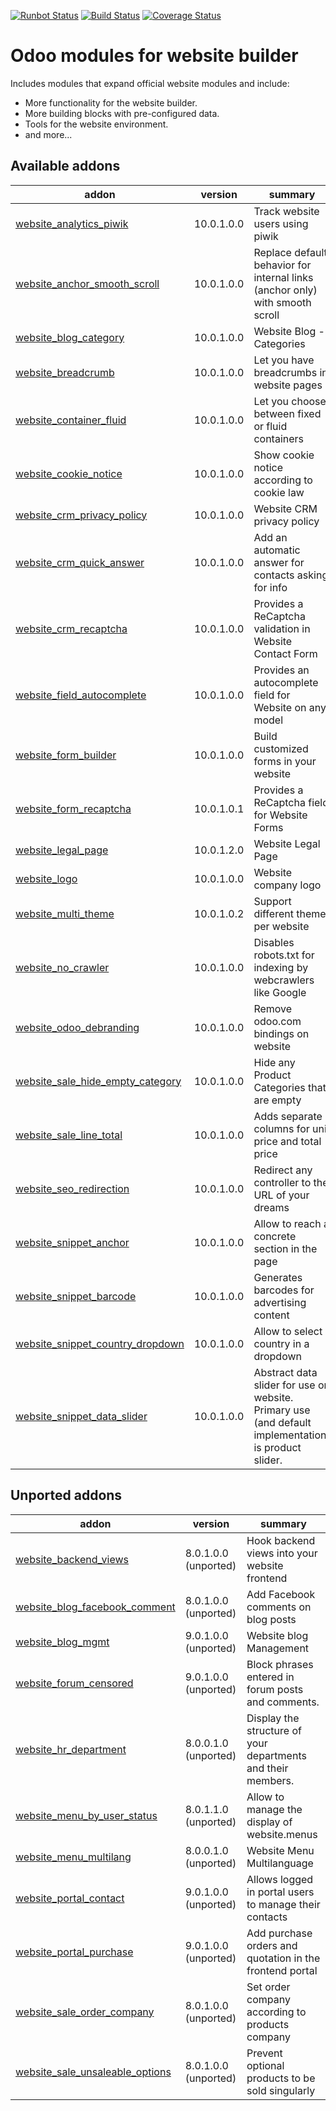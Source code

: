 [![Runbot Status](https://runbot.odoo-community.org/runbot/badge/flat/186/10.0.svg)](https://runbot.odoo-community.org/runbot/repo/github-com-oca-website-186)
[![Build Status](https://travis-ci.org/OCA/website.svg?branch=10.0)](https://travis-ci.org/OCA/website)
[![Coverage Status](https://codecov.io/gh/OCA/website/branch/10.0/graph/badge.svg)](https://codecov.io/gh/OCA/website)

Odoo modules for website builder
================================

Includes modules that expand official website modules and include:

* More functionality for the website builder.
* More building blocks with pre-configured data.
* Tools for the website environment.
* and more...

[//]: # (addons)

Available addons
----------------
addon | version | summary
--- | --- | ---
[website_analytics_piwik](website_analytics_piwik/) | 10.0.1.0.0 | Track website users using piwik
[website_anchor_smooth_scroll](website_anchor_smooth_scroll/) | 10.0.1.0.0 | Replace default behavior for internal links (anchor only) with smooth scroll
[website_blog_category](website_blog_category/) | 10.0.1.0.0 | Website Blog - Categories
[website_breadcrumb](website_breadcrumb/) | 10.0.1.0.0 | Let you have breadcrumbs in website pages
[website_container_fluid](website_container_fluid/) | 10.0.1.0.0 | Let you choose between fixed or fluid containers
[website_cookie_notice](website_cookie_notice/) | 10.0.1.0.0 | Show cookie notice according to cookie law
[website_crm_privacy_policy](website_crm_privacy_policy/) | 10.0.1.0.0 | Website CRM privacy policy
[website_crm_quick_answer](website_crm_quick_answer/) | 10.0.1.0.0 | Add an automatic answer for contacts asking for info
[website_crm_recaptcha](website_crm_recaptcha/) | 10.0.1.0.0 | Provides a ReCaptcha validation in Website Contact Form
[website_field_autocomplete](website_field_autocomplete/) | 10.0.1.0.0 | Provides an autocomplete field for Website on any model
[website_form_builder](website_form_builder/) | 10.0.1.0.0 | Build customized forms in your website
[website_form_recaptcha](website_form_recaptcha/) | 10.0.1.0.1 | Provides a ReCaptcha field for Website Forms
[website_legal_page](website_legal_page/) | 10.0.1.2.0 | Website Legal Page
[website_logo](website_logo/) | 10.0.1.0.0 | Website company logo
[website_multi_theme](website_multi_theme/) | 10.0.1.0.2 | Support different theme per website
[website_no_crawler](website_no_crawler/) | 10.0.1.0.0 | Disables robots.txt for indexing by webcrawlers like Google
[website_odoo_debranding](website_odoo_debranding/) | 10.0.1.0.0 | Remove odoo.com bindings on website
[website_sale_hide_empty_category](website_sale_hide_empty_category/) | 10.0.1.0.0 | Hide any Product Categories that are empty
[website_sale_line_total](website_sale_line_total/) | 10.0.1.0.0 | Adds separate columns for unit price and total price
[website_seo_redirection](website_seo_redirection/) | 10.0.1.0.0 | Redirect any controller to the URL of your dreams
[website_snippet_anchor](website_snippet_anchor/) | 10.0.1.0.0 | Allow to reach a concrete section in the page
[website_snippet_barcode](website_snippet_barcode/) | 10.0.1.0.0 | Generates barcodes for advertising content
[website_snippet_country_dropdown](website_snippet_country_dropdown/) | 10.0.1.0.0 | Allow to select country in a dropdown
[website_snippet_data_slider](website_snippet_data_slider/) | 10.0.1.0.0 | Abstract data slider for use on website. Primary use (and default implementation) is product slider.


Unported addons
---------------
addon | version | summary
--- | --- | ---
[website_backend_views](website_backend_views/) | 8.0.1.0.0 (unported) | Hook backend views into your website frontend
[website_blog_facebook_comment](website_blog_facebook_comment/) | 8.0.1.0.0 (unported) | Add Facebook comments on blog posts
[website_blog_mgmt](website_blog_mgmt/) | 9.0.1.0.0 (unported) | Website blog Management
[website_forum_censored](website_forum_censored/) | 9.0.1.0.0 (unported) | Block phrases entered in forum posts and comments.
[website_hr_department](website_hr_department/) | 8.0.0.1.0 (unported) | Display the structure of your departments and their members.
[website_menu_by_user_status](website_menu_by_user_status/) | 8.0.1.1.0 (unported) | Allow to manage the display of website.menus
[website_menu_multilang](website_menu_multilang/) | 8.0.0.1.0 (unported) | Website Menu Multilanguage
[website_portal_contact](website_portal_contact/) | 9.0.1.0.0 (unported) | Allows logged in portal users to manage their contacts
[website_portal_purchase](website_portal_purchase/) | 9.0.1.0.0 (unported) | Add purchase orders and quotation in the frontend portal
[website_sale_order_company](website_sale_order_company/) | 8.0.1.0.0 (unported) | Set order company according to products company
[website_sale_unsaleable_options](website_sale_unsaleable_options/) | 8.0.1.0.0 (unported) | Prevent optional products to be sold singularly

[//]: # (end addons)
